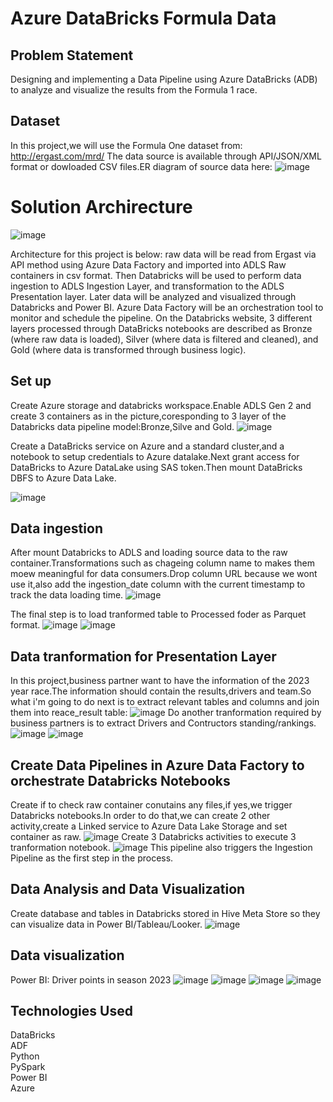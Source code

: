 # Azure DataBricks Formula Data
## Problem Statement
Designing and implementing a Data Pipeline using Azure DataBricks (ADB) to analyze and visualize the results from the Formula 1 race.
## Dataset
In this project,we will use the Formula One dataset from:
http://ergast.com/mrd/
The data source is available through API/JSON/XML format or dowloaded CSV files.ER diagram of source data here:
![image](https://github.com/NguyenThang-Nad/FomulaAzureProject/assets/136436998/9507e394-1738-4029-ac85-4f54733a2142)
# Solution Archirecture
![image](https://github.com/NguyenThang-Nad/FomulaAzureProject/assets/136436998/71812f92-2b36-40d8-9615-ba3d88cc10a0)

Architecture for this project is below: raw data will be read from Ergast via API method using Azure Data Factory and imported into ADLS Raw containers in csv format. Then Databricks will be used to perform data ingestion to ADLS Ingestion Layer, and transformation to the ADLS Presentation layer. Later data will be analyzed and visualized through Databricks and Power BI. Azure Data Factory will be an orchestration tool to monitor and schedule the pipeline. On the Databricks website, 3 different layers processed through DataBricks notebooks are described as Bronze (where raw data is loaded), Silver (where data is filtered and cleaned), and Gold (where data is transformed through business logic).
## Set up
Create Azure storage and databricks workspace.Enable ADLS Gen 2 and create 3 containers as in the picture,coresponding to 3 layer of the Databricks data pipeline model:Bronze,Silve and Gold.
![image](https://github.com/NguyenThang-Nad/FomulaAzureProject/assets/136436998/cf244e48-2a6a-4f85-b826-46ef01ca82a9)

Create a DataBricks service on Azure and a standard cluster,and a notebook to setup credentials to Azure datalake.Next grant access for DataBricks to Azure DataLake using SAS token.Then mount DataBricks DBFS to Azure Data Lake.


![image](https://github.com/NguyenThang-Nad/FomulaAzureProject/assets/136436998/8d0ebe1d-bb6f-4ec6-89f4-509bdfc24327)

## Data ingestion
After mount Databricks to ADLS and loading source data to the raw container.Transformations such as chageing column name to makes them moew meaningful for data consumers.Drop column URL because we wont use it,also add the ingestion_date column with the current timestamp to track the data loading time.
![image](https://github.com/NguyenThang-Nad/FomulaAzureProject/assets/136436998/84c39624-9332-48d0-aba6-97c22965c42b)

The final step is to load tranformed table to Processed foder as Parquet format.
![image](https://github.com/NguyenThang-Nad/FomulaAzureProject/assets/136436998/f9a7784a-2a5c-43d1-a4c6-98f14ada44e0)
![image](https://github.com/NguyenThang-Nad/FomulaAzureProject/assets/136436998/6023fb45-cb0b-4e3d-bab5-015e56202838)
## Data tranformation for Presentation Layer
In this project,business partner want to have the information of the 2023 year race.The information should contain the results,drivers and team.So what i'm going to do next is to extract relevant tables and columns and join them into reace_result table:
![image](https://github.com/NguyenThang-Nad/FomulaAzureProject/assets/136436998/84820c77-945f-42f1-a939-4d02f2780e69)
Do another tranformation required by business partners is to extract Drivers and Contructors standing/rankings.
![image](https://github.com/NguyenThang-Nad/FomulaAzureProject/assets/136436998/93006371-935f-4067-8a82-93e27fe6fc83)
![image](https://github.com/NguyenThang-Nad/FomulaAzureProject/assets/136436998/3c18ebb6-39d0-49f3-aa2b-181d57db83de)

## Create Data Pipelines in Azure Data Factory to orchestrate Databricks Notebooks
Create if to check raw container conutains any files,if yes,we trigger Databricks notebooks.In order to do that,we can create 2 other activity,create a Linked service to Azure Data Lake Storage and set container as raw.
![image](https://github.com/NguyenThang-Nad/FomulaAzureProject/assets/136436998/f644ac3c-6edd-4a3c-bbf8-0715ce95abb9)
Create 3 Databricks activities to execute 3 tranformation notebook.
![image](https://github.com/NguyenThang-Nad/FomulaAzureProject/assets/136436998/1d369203-79e4-4ccd-acac-7e474e710974)
This pipeline also triggers the Ingestion Pipeline as the first step in the process.
## Data Analysis and Data Visualization
Create database and tables in Databricks stored in Hive Meta Store so they can visualize data in Power BI/Tableau/Looker.
![image](https://github.com/NguyenThang-Nad/FomulaAzureProject/assets/136436998/1a8294a7-54b5-438d-b839-59403ca15b9e)
## Data visualization 
Power BI:
Driver points in season 2023
![image](https://github.com/NguyenThang-Nad/FomulaAzureProject/assets/136436998/f10b11c4-273b-4038-939f-b7859d102ebf)
![image](https://github.com/NguyenThang-Nad/FomulaAzureProject/assets/136436998/f5290789-7ab1-4666-a13b-7fc1ef931832)
![image](https://github.com/NguyenThang-Nad/FomulaAzureProject/assets/136436998/ca631e95-bb4a-4980-b49b-c0e901616385)
![image](https://github.com/NguyenThang-Nad/FomulaAzureProject/assets/136436998/7ecb982b-b968-485a-89e9-7410bdda3feb)

## Technologies Used
DataBricks  
ADF  
Python  
PySpark  
Power BI  
Azure  
